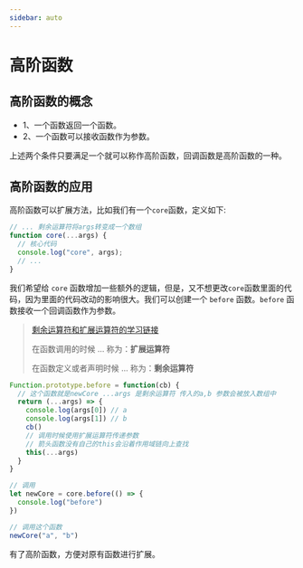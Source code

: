 ```yaml
---
sidebar: auto
---
```


# 高阶函数

## 高阶函数的概念
- 1、一个函数返回一个函数。
- 2、一个函数可以接收函数作为参数。

上述两个条件只要满足一个就可以称作高阶函数，回调函数是高阶函数的一种。

## 高阶函数的应用
高阶函数可以扩展方法，比如我们有一个`core`函数，定义如下:

```js  
// ... 剩余运算符将args转变成一个数组
function core(...args) {
  // 核心代码
  console.log("core", args);
  // ...
}
```

我们希望给 `core` 函数增加一些额外的逻辑，但是，又不想更改`core`函数里面的代码，因为里面的代码改动的影响很大。我们可以创建一个 `before` 函数。`before` 函数接收一个回调函数作为参数。

> [剩余运算符和扩展运算符的学习链接](https://www.cnblogs.com/strick/p/10172721.html) 
> 
> 在函数调用的时候 ... 称为：**扩展运算符**
> 
> 在函数定义或者声明时候 ... 称为：**剩余运算符**

```js
Function.prototype.before = function(cb) {
  // 这个函数就是newCore ...args 是剩余运算符 传入的a,b 参数会被放入数组中
  return (...args) => {
    console.log(args[0]) // a
    console.log(args[1]) // b
    cb()
    // 调用时候使用扩展运算符传递参数
    // 箭头函数没有自己的this会沿着作用域链向上查找
    this(...args)
  }
}

// 调用
let newCore = core.before(() => {
  console.log("before")
})

// 调用这个函数
newCore("a", "b")
```

有了高阶函数，方便对原有函数进行扩展。
